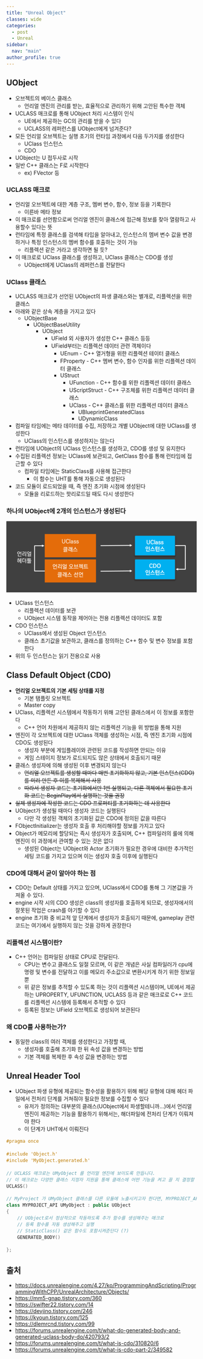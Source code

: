 ```yaml
---
title: "Unreal Object"
classes: wide
categories: 
  - post
  - Unreal
sidebar:
  nav: "main"
author_profile: true
---
```


## UObject
* 오브젝트의 베이스 클래스
  * 언리얼 엔진의 관리를 받는, 효율적으로 관리하기 위해 고안된 특수한 객체
* UCLASS 매크로를 통해 UObject 처리 시스템이 인식
  * UE에서 제공하는 GC의 관리를 받을 수 있다
  * UCLASS의 레퍼런스를 UObject에게 넘겨준다?
* 모든 언리얼 오브젝트는 실행 초기의 런타임 과정에서 다음 두가지를 생성한다
  * UClass 인스턴스
  * CDO
* UObject는 U 접두사로 시작
* 일반 C++ 클래스는 F로 시작한다
  * ex) FVector 등

### UCLASS 매크로
* 언리얼 오브젝트에 대한 계층 구조, 멤버 변수, 함수, 정보 등을 기록한다
  * 이른바 메타 정보
* 이 매크로를 선언함으로써 언리얼 엔진이 클래스에 접근해 정보를 찾아 열람하고 사용할수 있다는 뜻
* 런타임에 특정 클래스를 검색해 타입을 알아내고, 인스턴스의 멤버 변수 값을 변경하거나 특정 인스턴스의 멤버 함수를 호출하는 것이 가능
  * 리플렉션 같은 거라고 생각하면 될 듯?
* 이 매크로로 UClass 클래스를 생성하고, UClass 클래스는 CDO를 생성
  * UObject에게 UClass의 레퍼런스를 전달한다

### UClass 클래스
* UCLASS 매크로가 선언된 UObject의 파생 클래스와는 별개로, 리플렉션을 위한 클래스
* 아래와 같은 상속 계층을 가지고 있다
  * UObjectBase
    * UObjectBaseUtility
      * UObject
        * UField 외 사용자가 생성한 C++ 클래스 등등
        * UField부터는 리플렉션 데이터 관련 객체이다
          * UEnum - C++ 열거형을 위한 리플렉션 테이터 클래스
          * FProperty - C++ 멤버 변수, 함수 인자를 위한 리플렉션 데이터 클래스
          * UStruct
            * UFunction - C++ 함수를 위한 리플렉션 데이터 클래스
            * UScriptStruct - C++ 구조체를 위한 리플렉션 데이터 클래스
            * UClass - C++ 클래스를 위한 리플렉션 데이터 클래스
              * UBlueprintGeneratedClass
              * UDynamicClass
* 컴파일 타임에는 메타 데이터를 수집, 저장하고 개별 UObject에 대한 UClass를 생성한다
  * UClass의 인스턴스를 생성하지는 않는다
* 런타임에 UObject의 UClass 인스턴스를 생성하고, CDO를 생성 및 유지한다
* 수집된 리플렉션 정보는 UClass에 보관되고, GetClass 함수를 통해 런타임에 접근할 수 있다
  * 컴파일 타임에는 StaticClass를 사용해 접근한다
    * 이 함수는 UHT를 통해 자동으로 생성된다
* 코드 모듈이 로드되었을 때, 즉 엔진 초기화 시점에 생성된다
  * 모듈을 리로드하는 핫리로드일 때도 다시 생성한다

### 하나의 UObject에 2개의 인스턴스가 생성된다
![post_thumbnail](/assets/images/{A3B08186-65A7-4F92-ACE0-C216B9D42AA0}.png)
* UClass 인스턴스
  * 리플렉션 데이터를 보관
  * UObject 시스템 동작을 제어아는 전용 리플렉션 데이터도 포함
* CDO 인스턴스
  * UClass에서 생성된 Object 인스턴스
  * 클래스 초기값을 보관하고, 클래스를 정의하는 C++ 함수 및 변수 정보를 포함한다
* 위의 두 인스턴스는 읽기 전용으로 사용

## Class Default Object (CDO)
* **언리얼 오브젝트의 기본 세팅 상태를 지정**
  * 기본 탬플릿 오브젝트
  * Master copy
* UClass, 리플렉션 시스템에서 작동하기 위해 고안된 클래스에서 이 정보를 포함한다
  * C++ 언어 차원에서 제공하지 않는 리플렉션 기능을 위 방법을 통해 지원
* 엔진이 각 오브젝트에 대한 UClass 객체를 생성하는 시점, 즉 엔진 초기화 시점에 CDO도 생성된다
  * 생성자 부분에 게임플레이와 관련된 코드를 작성하면 안되는 이유
  * 게임 스테이지 정보가 로드되지도 않은 상태에서 호출되기 때문
* 클래스 생성자에 의해 생성된 이후 변경되지 않는다
  * ~~언리얼 오브젝트를 생성할 때마다 매번 초기화하지 않고, 기본 인스턴스(CDO)를 미리 만든 후 이를 복제해서 사용~~
  * ~~따라서 생성자 코드는 초기화에서만 1번 실행되고, 다른 객체에서 필요한 초기화 코드는 BeginPlay에서 실행하는 것을 권장~~
* ~~실제 생성자에 작성한 코드는 CDO 프로퍼티를 초기화하는 데 사용한다~~
* UObject가 생성될 때마다 생성자 코드는 실행된다
  * 다만 각 생성된 객체의 초기화된 값은 CDO에 정의된 값을 따른다
* FObjectInitializer는 생성자 호출 후 처리해야할 정보를 가지고 있다
* Object가 메모리에 할당되는 즉시 생성자가 호출되며, C++ 컴파일러의 룰에 의해 엔진이 이 과정에서 관여할 수 있는 것은 없다
  * 생성된 Object는 UObject와 Actor 초기화가 필요한 경우에 대비한 추가적인 세팅 코드를 가지고 있으며 이는 생성자 호출 이후에 실행된다

### CDO에 대해서 굳이 알아야 하는 점
* CDO는 Default 상태를 가지고 있으며, UClass에서 CDO를 통해 그 기본값을 가져올 수 있다.
* engine 시작 시의 CDO 생성은 class의 생성자를 호출하게 되므로, 생성자에서의 잘못된 작업은 crash를 야기할 수 있다
* engine 초기화 중 비교적 앞 단계에서 생성자가 호출되기 때문에, gameplay 관련 코드는 여기에서 실행하지 않는 것을 강하게 권장한다

### 리플렉션 시스템이란?
* C++ 언어는 컴파일된 상태로 CPU로 전달된다.
  * CPU는 변수고 클래스도 일절 모르며, 이 같은 개념은 사실 컴파일러가 cpu에 명령 및 변수를 전달하고 이를 메모리 주소값으로 변환시키게 하기 위한 정보일 뿐
  * 위 같은 정보를 추적할 수 있도록 하는 것이 리플렉션 시스템이며, UE에서 제공하는 UPROPERTY, UFUNCTION, UCLASS 등과 같은 매크로로 C++ 코드를 리플렉션 시스템에 등록해서 추적할 수 있다
  * 등록된 정보는 UField 오브젝트로 생성되어 보관된다

### 왜 CDO를 사용하는가?
* 동일한 class의 여러 객체를 생성한다고 가정할 때,
  * 생성자를 호출해 초기화 한 뒤 속성 값을 변경하는 방법
  * 기본 객체를 복제한 후 속성 값을 변경하는 방법

## Unreal Header Tool
* UObject 파생 유형에 제공되는 함수성을 활용하기 위해 해당 유형에 대해 헤더 파일에서 전처리 단계를 거쳐줘야 필요한 정보를 수집할 수 있다
  * 유저가 정의하는 대부분의 클래스(UObject에서 파생할테니까...)에서 언리얼 엔진이 제공하는 기능을 활용하기 위해서는, 해더파일에 전처리 단계가 이뤄져야 한다
  * 이 단계가 UHT에서 이뤄진다

```c++
#pragma once

#include 'Object.h'
#include 'MyObject.generated.h'

// UCLASS 매크로는 UMyObject 를 언리얼 엔진에 보이도록 만듭니다. 
// 이 매크로는 다양한 클래스 지정자 지원을 통해 클래스에 어떤 기능을 켜고 끌 지 결정할 수 있습니다.
UCLASS()

// MyProject 가 UMyObject 클래스를 다른 모듈에 노출시키고자 한다면, MYPROJECT_API 지정이 필수입니다.
class MYPROJECT_API UMyObject : public UObject
{
    // UObject로서 정상적으로 작동하도록 추가 함수를 생성해주는 매크로
    // 등록 함수를 자동 생성해주고 실행
    // StaticClass() 같은 함수도 포함시켜준단다 (?)
    GENERATED_BODY()

};
```

## 출처
* <https://docs.unrealengine.com/4.27/ko/ProgrammingAndScripting/ProgrammingWithCPP/UnrealArchitecture/Objects/>
* <https://mm5-gnap.tistory.com/360>
* <https://swifter22.tistory.com/14>
* <https://devjino.tistory.com/246>
* <https://kyoun.tistory.com/125>
* <https://dlemrcnd.tistory.com/99>
* <https://forums.unrealengine.com/t/what-do-generated-body-and-generated-uclass-body-do/420793/2>
* <https://forums.unrealengine.com/t/what-is-cdo/310820/6>
* <https://forums.unrealengine.com/t/what-is-cdo-part-2/349582>